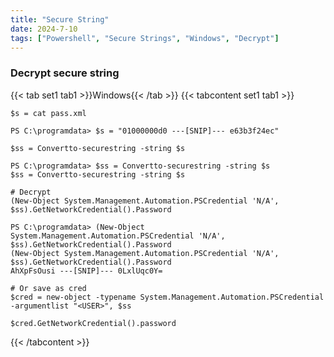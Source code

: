 ```yaml
---
title: "Secure String"
date: 2024-7-10
tags: ["Powershell", "Secure Strings", "Windows", "Decrypt"]
---
```


### Decrypt secure string

{{< tab set1 tab1 >}}Windows{{< /tab >}}
{{< tabcontent set1 tab1 >}}

```console
$s = cat pass.xml
```

```console {class="sample-code"}
PS C:\programdata> $s = "01000000d0 ---[SNIP]--- e63b3f24ec"
```

```console
$ss = Convertto-securestring -string $s
```

```console {class="sample-code"}
PS C:\programdata> $ss = Convertto-securestring -string $s
$ss = Convertto-securestring -string $s
```

```console
# Decrypt
(New-Object System.Management.Automation.PSCredential 'N/A', $ss).GetNetworkCredential().Password
```

```console {class="sample-code"}
PS C:\programdata> (New-Object System.Management.Automation.PSCredential 'N/A', $ss).GetNetworkCredential().Password
(New-Object System.Management.Automation.PSCredential 'N/A', $ss).GetNetworkCredential().Password
AhXpFsOusi ---[SNIP]--- 0LxlUqc0Y=
```

```console
# Or save as cred
$cred = new-object -typename System.Management.Automation.PSCredential -argumentlist "<USER>", $ss
```

```console
$cred.GetNetworkCredential().password
```

{{< /tabcontent >}}
